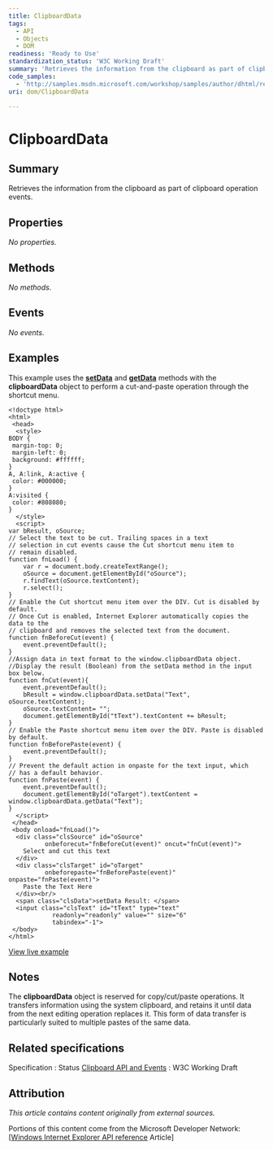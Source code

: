```yaml
---
title: ClipboardData
tags:
  - API
  - Objects
  - DOM
readiness: 'Ready to Use'
standardization_status: 'W3C Working Draft'
summary: 'Retrieves the information from the clipboard as part of clipboard operation events.'
code_samples:
  - 'http://samples.msdn.microsoft.com/workshop/samples/author/dhtml/refs/clipboardDataEX.htm'
uri: dom/ClipboardData

---
```

# ClipboardData

## Summary

Retrieves the information from the clipboard as part of clipboard operation events.

## Properties

*No properties.*

## Methods

*No methods.*

## Events

*No events.*

## Examples

This example uses the [**setData**](/dom/DataTransfer/setData) and [**getData**](/dom/DataTransfer/getData) methods with the **clipboardData** object to perform a cut-and-paste operation through the shortcut menu.

``` {.html}
<!doctype html>
<html>
 <head>
  <style>
BODY {
 margin-top: 0;
 margin-left: 0;
 background: #ffffff;
}
A, A:link, A:active {
 color: #000000;
}
A:visited {
 color: #808080;
}
  </style>
  <script>
var bResult, oSource;
// Select the text to be cut. Trailing spaces in a text
// selection in cut events cause the Cut shortcut menu item to
// remain disabled.
function fnLoad() {
    var r = document.body.createTextRange();
    oSource = document.getElementById("oSource");
    r.findText(oSource.textContent);
    r.select();
}
// Enable the Cut shortcut menu item over the DIV. Cut is disabled by default.
// Once Cut is enabled, Internet Explorer automatically copies the data to the
// clipboard and removes the selected text from the document.
function fnBeforeCut(event) {
    event.preventDefault();
}
//Assign data in text format to the window.clipboardData object.
//Display the result (Boolean) from the setData method in the input box below.
function fnCut(event){
    event.preventDefault();
    bResult = window.clipboardData.setData("Text", oSource.textContent);
    oSource.textContent= "";
    document.getElementById("tText").textContent += bResult;
}
// Enable the Paste shortcut menu item over the DIV. Paste is disabled by default.
function fnBeforePaste(event) {
    event.preventDefault();
}
// Prevent the default action in onpaste for the text input, which
// has a default behavior.
function fnPaste(event) {
    event.preventDefault();
    document.getElementById("oTarget").textContent = window.clipboardData.getData("Text");
}
  </script>
 </head>
 <body onload="fnLoad()">
  <div class="clsSource" id="oSource"
          onbeforecut="fnBeforeCut(event)" oncut="fnCut(event)">
    Select and cut this text
  </div>
  <div class="clsTarget" id="oTarget"
          onbeforepaste="fnBeforePaste(event)" onpaste="fnPaste(event)">
    Paste the Text Here
  </div><br/>
  <span class="clsData">setData Result: </span>
  <input class="clsText" id="tText" type="text"
            readonly="readonly" value="" size="6"
            tabindex="-1">
 </body>
</html>
```

[View live example](http://samples.msdn.microsoft.com/workshop/samples/author/dhtml/refs/clipboardDataEX.htm)

## Notes

The **clipboardData** object is reserved for copy/cut/paste operations. It transfers information using the system clipboard, and retains it until data from the next editing operation replaces it. This form of data transfer is particularly suited to multiple pastes of the same data.

## Related specifications

Specification
:   Status
[Clipboard API and Events](http://www.w3.org/TR/clipboard-apis/)
:   W3C Working Draft

## Attribution

*This article contains content originally from external sources.*

Portions of this content come from the Microsoft Developer Network: [[Windows Internet Explorer API reference](http://msdn.microsoft.com/en-us/library/ie/hh828809%28v=vs.85%29.aspx) Article]

